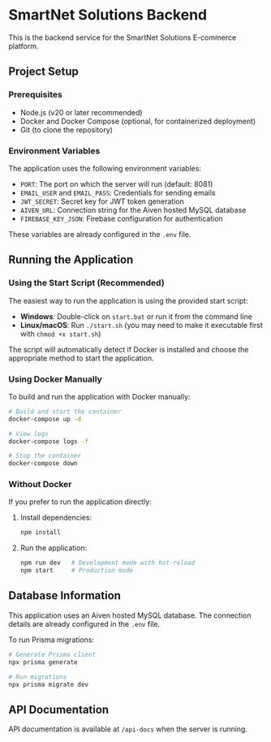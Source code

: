 # SmartNet Solutions Backend

This is the backend service for the SmartNet Solutions E-commerce platform.

## Project Setup

### Prerequisites
- Node.js (v20 or later recommended)
- Docker and Docker Compose (optional, for containerized deployment)
- Git (to clone the repository)

### Environment Variables
The application uses the following environment variables:

- `PORT`: The port on which the server will run (default: 8081)
- `EMAIL_USER` and `EMAIL_PASS`: Credentials for sending emails
- `JWT_SECRET`: Secret key for JWT token generation
- `AIVEN_URL`: Connection string for the Aiven hosted MySQL database
- `FIREBASE_KEY_JSON`: Firebase configuration for authentication

These variables are already configured in the `.env` file.

## Running the Application

### Using the Start Script (Recommended)

The easiest way to run the application is using the provided start script:

- **Windows**: Double-click on `start.bat` or run it from the command line
- **Linux/macOS**: Run `./start.sh` (you may need to make it executable first with `chmod +x start.sh`)

The script will automatically detect if Docker is installed and choose the appropriate method to start the application.

### Using Docker Manually

To build and run the application with Docker manually:

```bash
# Build and start the container
docker-compose up -d

# View logs
docker-compose logs -f

# Stop the container
docker-compose down
```

### Without Docker

If you prefer to run the application directly:

1. Install dependencies:
   ```bash
   npm install
   ```

2. Run the application:
   ```bash
   npm run dev   # Development mode with hot-reload
   npm start     # Production mode
   ```

## Database Information

This application uses an Aiven hosted MySQL database. The connection details are already configured in the `.env` file.

To run Prisma migrations:

```bash
# Generate Prisma client
npx prisma generate

# Run migrations
npx prisma migrate dev
```

## API Documentation
API documentation is available at `/api-docs` when the server is running.
